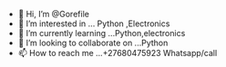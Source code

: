 - 👋 Hi, I’m @Gorefile
- 👀 I’m interested in ... Python ,Electronics
- 🌱 I’m currently learning ...Python,electronics
- 💞️ I’m looking to collaborate on ...Python
- 📫 How to reach me ...+27680475923 Whatsapp/call

<!---
Gorefile/Gorefile is a ✨ special ✨ repository because its `README.md` (this file) appears on your GitHub profile.
You can click the Preview link to take a look at your changes.
--->
